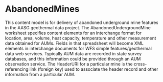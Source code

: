 AbandonedMines
==============

This content model is for delivery of abandoned underground mine features in the AASG geothermal data project. The AbandonedUndergroundMine worksheet specifies content elements for an interchange format for location, area, volume, heat capacity, temperature and other measurement data obtained for AUMs.  Fields in that spreadsheet will become XML elements in interchange documents for WFS simple features/geothermal data web services. Typically AUM data are recorded in state survey databases, and this information could be provided through an AUM observation service. The HeaderURI for a particular mine is the cross-referencing link (foreign key) used to associate the header record and other information from a particular AUM. 
